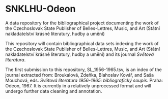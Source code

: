 # SNKLHU-Odeon
A data repository for the bibliographical project documenting the work of the Czechoslovak State Publisher of Belles-Lettres, Music, and Art (Státní nakladatelství krásné literatury, hudby a umění)

This repository will contain bibliographical data sets indexing the work of the Czechoslovak State Publisher of Belles-Lettres, Music, and Art (Státní nakladatelství krásné literatury, hudby a umění) and its journal _Světová literatura_.

The first submission to this repository, SL_1956-1965.tsv, is an index of the journal extracted from: Broukalová, Zdeňka, Blahoslav Kovář, and Saša Mouchová, eds. _Světová literatura 1956-1965: bibliografický soupis_. Praha: Odeon, 1967. It is currently in a relatively unprocessed format and will undergo further data cleaning and annotation.


